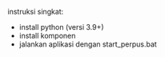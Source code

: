 instruksi singkat:
- install python (versi 3.9+)
- install komponen
- jalankan aplikasi dengan start_perpus.bat
